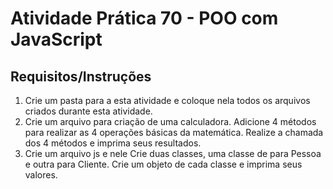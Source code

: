# Atividade Prática 70 - POO com JavaScript

## Requisitos/Instruções
1. Crie um pasta para a esta atividade e coloque nela todos os arquivos criados durante esta atividade.
2. Crie um arquivo para criação de uma calculadora. Adicione 4 métodos para realizar as 4 operações básicas da matemática. Realize a chamada dos 4 métodos e imprima seus resultados.
3. Crie um arquivo js e nele Crie duas classes, uma classe de para Pessoa e outra para Cliente. Crie um objeto de cada classe e imprima seus valores.
